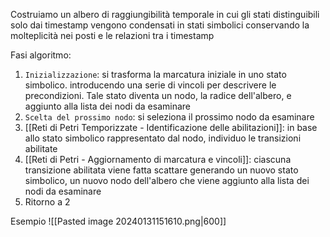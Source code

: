 Costruiamo un albero di raggiungibilità temporale in cui gli stati distinguibili solo dai timestamp vengono condensati in stati simbolici conservando la molteplicità nei posti e le relazioni tra i timestamp

Fasi algoritmo:
1. `Inizializzazione`: si trasforma la marcatura iniziale in uno stato simbolico. introducendo una serie di vincoli per descrivere le precondizioni. Tale stato diventa un nodo, la radice dell'albero, e aggiunto alla lista dei nodi da esaminare
2. `Scelta del prossimo nodo`: si seleziona il prossimo nodo da esaminare
3. [[Reti di Petri Temporizzate - Identificazione delle abilitazioni]]: in base allo stato simbolico rappresentato dal nodo, individuo le transizioni abilitate
4. [[Reti di Petri - Aggiornamento di marcatura e vincoli]]: ciascuna transizione abilitata viene fatta scattare generando un nuovo stato simbolico, un nuovo nodo dell'albero che viene aggiunto alla lista dei nodi da esaminare
5. Ritorno a 2

Esempio
![[Pasted image 20240131151610.png|600]]
